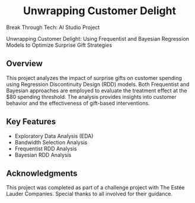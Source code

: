<h1 align="center">Unwrapping Customer Delight</h1>

<p>Break Through Tech: AI Studio Project</p>
<p>Unwrapping Customer Delight: Using Frequentist and Bayesian Regression Models to Optimize Surprise Gift Strategies</p>

<h2>Overview</h2>
<p>This project analyzes the impact of surprise gifts on customer spending using Regression Discontinuity Design (RDD) models. Both Frequentist and Bayesian approaches are employed to evaluate the treatment effect at the $80 spending threshold. The analysis provides insights into customer behavior and the effectiveness of gift-based interventions.
</p>

<h2>Key Features</h2>
<ul>
  <li>Exploratory Data Analysis (EDA)</li>
  <li>Bandwidth Selection Analysis</li>
  <li>Frequentist RDD Analysis</li>
  <li>Bayesian RDD Analysis</li>
</ul>

<h2>Acknowledgments</h2>
<p>This project was completed as part of a challenge project with The Estée Lauder Companies. Special thanks to all involved for their guidance.</p>
